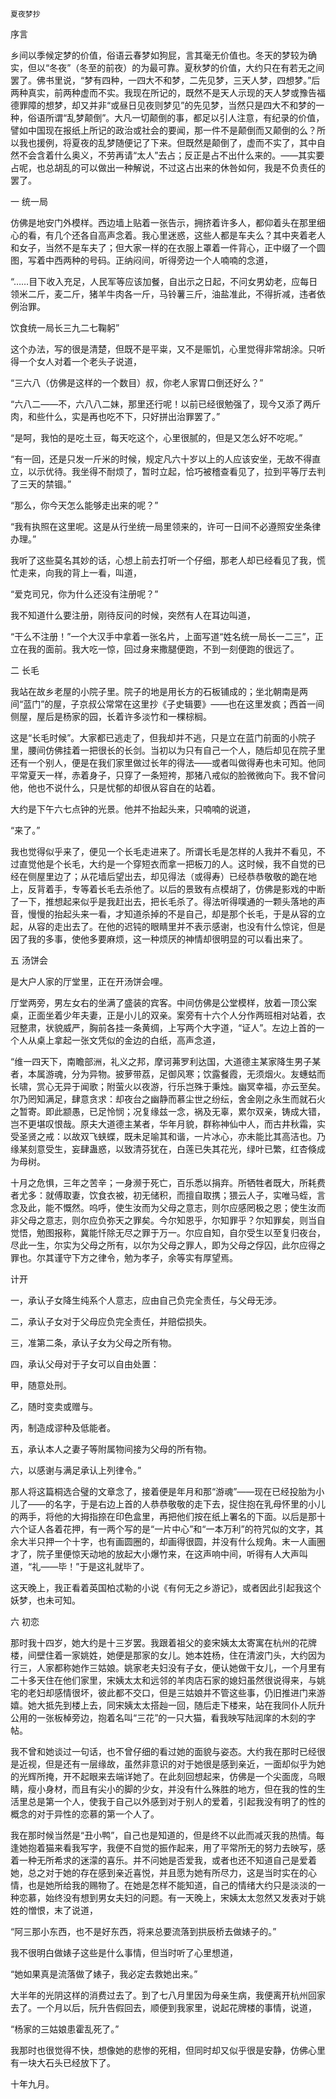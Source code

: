     夏夜梦抄 

   序言

   乡间以季候定梦的价值，俗语云春梦如狗屁，言其毫无价值也。冬天的梦较为确实，但以“冬夜”（冬至的前夜）的为最可靠。夏秋梦的价值，大约只在有若无之间罢了。佛书里说，“梦有四种，一四大不和梦，二先见梦，三天人梦，四想梦。”后两种真实，前两种虚而不实。我现在所记的，既然不是天人示现的天人梦或豫告福德罪障的想梦，却又并非“或昼日见夜则梦见”的先见梦，当然只是四大不和梦的一种，俗语所谓“乱梦颠倒”。大凡一切颠倒的事，都足以引人注意，有纪录的价值，譬如中国现在报纸上所记的政治或社会的要闻，那一件不是颠倒而又颠倒的么？所以我也援例，将夏夜的乱梦随便记了下来。但既然是颠倒了，虚而不实了，其中自然不会含着什么奥义，不劳再请“太人”去占；反正是占不出什么来的。——其实要占呢，也总胡乱的可以做出一种解说，不过这占出来的休咎如何，我是不负责任的罢了。

   一 统一局

   仿佛是地安门外模样。西边墙上贴着一张告示，拥挤着许多人，都仰着头在那里细心的看，有几个还各自高声念着。我心里迷惑，这些人都是车夫么？其中夹着老人和女子，当然不是车夫了；但大家一样的在衣服上罩着一件背心，正中缀了一个圆图，写着中西两种的号码。正纳闷间，听得旁边一个人喃喃的念道，

   “……目下收入充足，人民军等应该加餐，自出示之日起，不问女男幼老，应每日领米二斤，麦二斤，猪羊牛肉各一斤，马铃薯三斤，油盐准此，不得折减，违者依例治罪。

   饮食统一局长三九二七鞠躬”

   这个办法，写的很是清楚，但既不是平粜，又不是赈饥，心里觉得非常胡涂。只听得一个女人对着一个老头子说道，

   “三六八（仿佛是这样的一个数目）叔，你老人家胃口倒还好么？”

   “六八二——不，六八八二妹，那里还行呢！以前已经很勉强了，现今又添了两斤肉，和些什么，实是再也吃不下，只好拼出治罪罢了。”

   “是呵，我怕的是吃土豆，每天吃这个，心里很腻的，但是又怎么好不吃呢。”

   “有一回，还是只发一斤米的时候，规定凡六十岁以上的人应该安坐，无故不得直立，以示优待。我坐得不耐烦了，暂时立起，恰巧被稽查看见了，拉到平等厅去判了三天的禁锢。”

   “那么，你今天怎么能够走出来的呢？”

   “我有执照在这里呢。这是从行坐统一局里领来的，许可一日间不必遵照安坐条律办理。”

   我听了这些莫名其妙的话，心想上前去打听一个仔细，那老人却已经看见了我，慌忙走来，向我的背上一看，叫道，

   “爱克司兄，你为什么还没有注册呢？”

   我不知道什么要注册，刚待反问的时候，突然有人在耳边叫道，

   “干么不注册！”一个大汉手中拿着一张名片，上面写道“姓名统一局长一二三”，正立在我的面前。我大吃一惊，回过身来撒腿便跑，不到一刻便跑的很远了。

   二 长毛

   我站在故乡老屋的小院子里。院子的地是用长方的石板铺成的；坐北朝南是两间“蓝门”的屋，子京叔公常常在这里抄《子史辑要》——也在这里发疯；西首一间侧屋，屋后是杨家的园，长着许多淡竹和一棵棕榈。

   这是“长毛时候”。大家都已逃走了，但我却并不逃，只是立在蓝门前面的小院子里，腰间仿佛挂着一把很长的长剑。当初以为只有自己一个人，随后却见在院子里还有一个别人，便是在我们家里做过长年的得法——或者叫做得寿也未可知。他同平常夏天一样，赤着身子，只穿了一条短袴，那猪八戒似的脸微微向下。我不曾问他，他也不说什么，只是忧郁的却很从容自在的站着。

   大约是下午六七点钟的光景。他并不抬起头来，只喃喃的说道，

   “来了。”

   我也觉得似乎来了，便见一个长毛走进来了。所谓长毛是怎样的人我并不看见，不过直觉他是个长毛，大约是一个穿短衣而拿一把板刀的人。这时候，我不自觉的已经在侧屋里边了；从花墙后望出去，却见得法（或得寿）已经恭恭敬敬的跪在地上，反背着手，专等着长毛去杀他了。以后的景致有点模胡了，仿佛是影戏的中断了一下，推想起来似乎是我赶出去，把长毛杀了。得法听得噗通的一颗头落地的声音，慢慢的抬起头来一看，才知道杀掉的不是自己，却是那个长毛，于是从容的立起，从容的走出去了。在他的迟钝的眼睛里并不表示感谢，也没有什么惊诧，但是因了我的多事，使他多要麻烦，这一种烦厌的神情却很明显的可以看出来了。

   五 汤饼会

   是大户人家的厅堂里，正在开汤饼会哩。

   厅堂两旁，男左女右的坐满了盛装的宾客。中间仿佛是公堂模样，放着一顶公案桌，正面坐着少年夫妻，正是小儿的双亲。案旁有十六个人分作两班相对站着，衣冠整肃，状貌威严，胸前各挂一条黄绸，上写两个大字道，“证人”。左边上首的一个人从桌上拿起一张文凭似的金边的白纸，高声念道，

   “维一四天下，南瞻部洲，礼义之邦，摩诃茀罗利达国，大道德主某家降生男子某者，本属游魂，分为异物。披萝带荔，足御风寒；饮露餐霞，无须烟火。友蟪蛄而长啸，赏心无异于闻歌；附萤火以夜游，行乐岂殊于秉烛。幽冥幸福，亦云至矣。尔乃罔知满足，肆意贪求：却夜台之幽静而慕尘世之纷纭，舍金刚之永生而就石火之暂寄。即此颛愚，已足怜悯；况复缘兹一念，祸及无辜，累尔双亲，铸成大错，岂不更堪叹恨哉。原夫大道德主某者，华年月貌，群称神仙中人，而古井秋霜，实受圣贤之戒：以故双飞蛱蝶，既未足喻其和谐，一片冰心，亦未能比其高洁也。乃缘某刻意受生，妄肆蛊惑，以致清芬犹在，白莲已失其花光，绿叶已繁，红杏倏成为母树。

   十月之危惧，三年之苦辛；一身濒于死亡，百乐悉以捐弃。所牺牲者既大，所耗费者尤多：就傅取妻，饮食衣被，初无储积，而擅自取携；猥云人子，实唯马蛭，言念及此，能不慨然。呜呼，使生汝而为父母之意志，则尔应感罔极之恩；使生汝而非父母之意志，则尔应负弥天之罪矣。今尔知恩乎，尔知罪乎？尔知罪矣，则当自觉悟，勉图报称，冀能忏除无尽之罪于万一。尔应自知，自尔受生以至复归夜台，尽此一生，尔实为父母之所有，以尔为父母之罪人，即为父母之俘囚，此尔应得之罪也。尔其谨守下方之律令，勉为孝子，余等实有厚望焉。

   计开

   一，承认子女降生纯系个人意志，应由自己负完全责任，与父母无涉。

   二，承认子女对于父母应负完全责任，并赔偿损失。

   三，准第二条，承认子女为父母之所有物。

   四，承认父母对于子女可以自由处置：

   甲，随意处刑。

   乙，随时变卖或赠与。

   丙，制造成谬种及低能者。

   五，承认本人之妻子等附属物间接为父母的所有物。

   六，以感谢与满足承认上列律令。”

   那人将这篇桐选合璧的文章念了，接着便是年月和那“游魂”——现在已经投胎为小儿了——的名字，于是右边上首的人恭恭敬敬的走下去，捉住抱在乳母怀里的小儿的两手，将他的大拇指捺在印色盒里，再把他们按在纸上署名的下面。以后是那十六个证人各着花押，有一两个写的是“一片中心”和“一本万利”的符咒似的文字，其余大半只押一个十字，也有画圆圈的，却画得很圆，并没有什么规角。末一人画圈才了，院子里便惊天动地的放起大小爆竹来，在这声响中间，听得有人大声叫道，“礼——毕！”于是这礼就毕了。

   这天晚上，我正看着英国柏忒勒的小说《有何无之乡游记》，或者因此引起我这个妖梦，也未可知。

   六 初恋

   那时我十四岁，她大约是十三岁罢。我跟着祖父的妾宋姨太太寄寓在杭州的花牌楼，间壁住着一家姚姓，她便是那家的女儿。她本姓杨，住在清波门头，大约因为行三，人家都称她作三姑娘。姚家老夫妇没有子女，便认她做干女儿，一个月里有二十多天住在他们家里，宋姨太太和远邻的羊肉店石家的媳妇虽然很说得来，与姚宅的老妇却感情很坏，彼此都不交口，但是三姑娘并不管这些事，仍旧推进门来游嬉。她大抵先到楼上去，同宋姨太太搭赸一回，随后走下楼来，站在我同仆人阮升公用的一张板棹旁边，抱着名叫“三花”的一只大猫，看我映写陆润庠的木刻的字帖。

   我不曾和她谈过一句话，也不曾仔细的看过她的面貌与姿态。大约我在那时已经很是近视，但是还有一层缘故，虽然非意识的对于她很是感到亲近，一面却似乎为她的光辉所掩，开不起眼来去端详她了。在此刻回想起来，仿佛是一个尖面庞，乌眼睛，瘦小身材，而且有尖小的脚的少女，并没有什么殊胜的地方，但在我的性的生活里总是第一个人，使我于自己以外感到对于别人的爱着，引起我没有明了的性的概念的对于异性的恋慕的第一个人了。

   我在那时候当然是“丑小鸭”，自己也是知道的，但是终不以此而减灭我的热情。每逢她抱着猫来看我写字，我便不自觉的振作起来，用了平常所无的努力去映写，感着一种无所希求的迷濛的喜乐。并不问她是否爱我，或者也还不知道自己是爱着她，总之对于她的存在感到亲近喜悦，并且愿为她有所尽力，这是当时实在的心情，也是她所给我的赐物了。在她是怎样不能知道，自己的情绪大约只是淡淡的一种恋慕，始终没有想到男女夫妇的问题。有一天晚上，宋姨太太忽然又发表对于姚姓的憎恨，末了说道，

   “阿三那小东西，也不是好东西，将来总要流落到拱辰桥去做婊子的。”

   我不很明白做婊子这些是什么事情，但当时听了心里想道，

   “她如果真是流落做了婊子，我必定去救她出来。”

   大半年的光阴这样的消费过去了。到了七八月里因为母亲生病，我便离开杭州回家去了。一个月以后，阮升告假回去，顺便到我家里，说起花牌楼的事情，说道，

   “杨家的三姑娘患霍乱死了。”

   我那时也很觉得不快，想像她的悲惨的死相，但同时却又似乎很是安静，仿佛心里有一块大石头已经放下了。

   十年九月。

